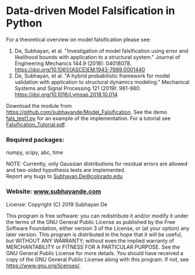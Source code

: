 # Data-driven Model Falsification in Python

For a theoretical overview on model falsification please see:   

1. De, Subhayan, et al. "Investigation of model falsification using error and likelihood bounds with application to a structural system." Journal of Engineering Mechanics 144.9 (2018): 04018078.   
https://doi.org/10.1061/(ASCE)EM.1943-7889.0001440  
2. De, Subhayan, et al. "A hybrid probabilistic framework for model validation with application to structural dynamics modeling." Mechanical Systems and Signal Processing 121 (2019): 961-980.  
https://doi.org/10.1016/j.ymssp.2018.10.014 


Download the module from https://github.com/subhayande/Model_Falsification. See the demo [fals_test1.py](fals_test1.py) for an example of the implementation. For a tutorial see [Falsification_Tutorial.pdf](Falsification_Tutorial.pdf).  

### Required packages: ### 
numpy, scipy, abc, time  

NOTE: Currently, only Gaussian distributions for residual errors are allowed and two-sided hypothesis tests are implemented.  
Report any bugs to Subhayan.De@colorado.edu   
### Website: www.subhayande.com

License: Copyright (C) 2019 Subhayan De 

This program is free software: you can redistribute it and/or modify it under the terms
of the GNU General Public License as published by the Free Software Foundation, either
version 3 of the License, or (at your option) any later version.
This program is distributed in the hope that it will be useful, but WITHOUT ANY
WARRANTY; without even the implied warranty of MERCHANTABILITY or FITNESS
FOR A PARTICULAR PURPOSE. See the GNU General Public License for more details.
You should have received a copy of the GNU General Public License along with this
program. If not, see https://www.gnu.org/licenses/.



